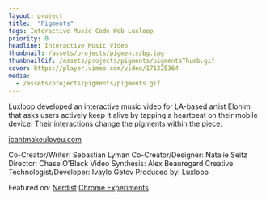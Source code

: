 ```yaml
---
layout: project
title:  "Pigments"
tags: Interactive Music Code Web Luxloop
priority: 0
headline: Interactive Music Video
thumbnail: /assets/projects/pigments/bg.jpg
thumbnailGif: /assets/projects/pigments/pigmentsThumb.gif
cover: https://player.vimeo.com/video/171225364
media:
  - /assets/projects/pigments/pigments.gif
---
```

Luxloop developed an interactive music video for LA-based artist Elohim that asks users actively keep it alive by tapping a heartbeat on their mobile device. Their interactions change the pigments within the piece.

[icantmakeuloveu.com](http://icantmakeuloveu.com/)

Co-Creator/Writer: Sebastian Lyman
Co-Creator/Designer: Natalie Seitz
Director: Chase O'Black
Video Synthesis: Alex Beauregard
Creative Technologist/Developer: Ivaylo Getov
Produced by: Luxloop

Featured on:
[Nerdist](http://nerdist.com/las-elohim-shares-pigments-website-allows-users-to-control-her-heartbeat-premiere/)
[Chrome Experiments](https://www.chromeexperiments.com/experiment/pigments)
